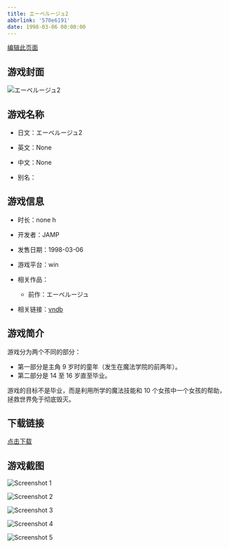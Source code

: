 ```yaml
---
title: エーベルージュ2
abbrlink: '570e6191'
date: 1998-03-06 00:00:00
---
```

[编辑此页面](https://github.com/ACG-3/ADV3-source/blob/main/source/_posts/games/%E3%82%A8%E3%83%BC%E3%83%99%E3%83%AB%E3%83%BC%E3%82%B8%E3%83%A52.md)

## 游戏封面

![エーベルージュ2](https%3A//pan.timero.xyz/onedrive/img_lib_001/%E3%82%A8%E3%83%BC%E3%83%99%E3%83%AB%E3%83%BC%E3%82%B8%E3%83%A52_cover.avif)


## 游戏名称

- 日文：エーベルージュ2
- 英文：None
- 中文：None

- 别名：


## 游戏信息

- 时长：none h
- 开发者：JAMP
- 发售日期：1998-03-06
- 游戏平台：win
- 相关作品：
   - 前作：エーベルージュ

- 相关链接：[vndb](https://vndb.org/v26068)


## 游戏简介

游戏分为两个不同的部分：
- 第一部分是主角 9 岁时的童年（发生在魔法学院的前两年）。
- 第二部分是 14 至 16 岁直至毕业。

游戏的目标不是毕业，而是利用所学的魔法技能和 10 个女孩中一个女孩的帮助，拯救世界免于彻底毁灭。




## 下载链接

[点击下载](https://pan.timero.xyz/onedrive/adv_lib_001/%E3%82%A8%E3%83%BC%E3%83%99%E3%83%AB%E3%83%BC%E3%82%B8%E3%83%A52)


## 游戏截图


![Screenshot 1](https%3A//pan.timero.xyz/onedrive/img_lib_001/%E3%82%A8%E3%83%BC%E3%83%99%E3%83%AB%E3%83%BC%E3%82%B8%E3%83%A52_Screenshot_1.avif)

![Screenshot 2](https%3A//pan.timero.xyz/onedrive/img_lib_001/%E3%82%A8%E3%83%BC%E3%83%99%E3%83%AB%E3%83%BC%E3%82%B8%E3%83%A52_Screenshot_2.avif)

![Screenshot 3](https%3A//pan.timero.xyz/onedrive/img_lib_001/%E3%82%A8%E3%83%BC%E3%83%99%E3%83%AB%E3%83%BC%E3%82%B8%E3%83%A52_Screenshot_3.avif)

![Screenshot 4](https%3A//pan.timero.xyz/onedrive/img_lib_001/%E3%82%A8%E3%83%BC%E3%83%99%E3%83%AB%E3%83%BC%E3%82%B8%E3%83%A52_Screenshot_4.avif)

![Screenshot 5](https%3A//pan.timero.xyz/onedrive/img_lib_001/%E3%82%A8%E3%83%BC%E3%83%99%E3%83%AB%E3%83%BC%E3%82%B8%E3%83%A52_Screenshot_5.avif)

